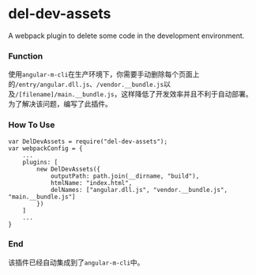 # del-dev-assets
A webpack plugin to delete some code in the development environment.

### Function
使用`angular-m-cli`在生产环境下，你需要手动删除每个页面上的`/entry/angular.dll.js`、`/vendor.__bundle.js`以及`/[filename]/main.__bundle.js`，这样降低了开发效率并且不利于自动部署。为了解决该问题，编写了此插件。

### How To Use
```
var DelDevAssets = require("del-dev-assets");
var webpackConfig = {
    ...
    plugins: [
        new DelDevAssets({
            outputPath: path.join(__dirname, "build"),
            htmlName: "index.html",
            delNames: ["angular.dll.js", "vendor.__bundle.js", "main.__bundle.js"]
        })
    ]
    ...
}
```

### End
该插件已经自动集成到了`angular-m-cli`中。
